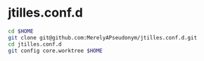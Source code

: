 jtilles.conf.d
==============

```sh
cd $HOME
git clone git@github.com:MerelyAPseudonym/jtilles.conf.d.git
cd jtilles.conf.d
git config core.worktree $HOME
```
